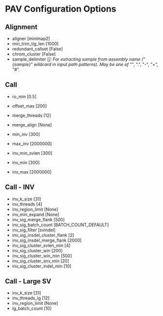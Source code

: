 # PAV Configuration Options

## Alignment

* aligner [minimap2]
* min_trim_tig_len [1000]
* redundant_callset [False]
* chrom_cluster [False]
* sample_delimiter [_]: For extracting sample from assembly name ("{sample}" wildcard in input path patterns). May be one of "_", ".", "-", "+", "#".

## Call

* ro_min [0.5]
* offset_max [200]
* merge_threads [12]
* merge_align [None]
* min_inv [300]
* max_inv [2000000]
* inv_min_svlen [300]

* inv_min [300]
* inv_max [2000000]

## Call - INV
* inv_k_size [31]
* inv_threads [4]
* inv_region_limit [None]
* inv_min_expand [None]
* inv_sig_merge_flank [500]
* inv_sig_batch_count [BATCH_COUNT_DEFAULT]
* inv_sig_filter [svindel]
* inv_sig_insdel_cluster_flank [2]
* inv_sig_insdel_merge_flank [2000]
* inv_sig_cluster_svlen_min [4]
* inv_sig_cluster_win [200]
* inv_sig_cluster_win_min [500]
* inv_sig_cluster_snv_min [20]
* inv_sig_cluster_indel_min [10]

## Call - Large SV
* inv_k_size [31]
* inv_threads_lg [12]
* inv_region_limit [None]
* lg_batch_count [10]


